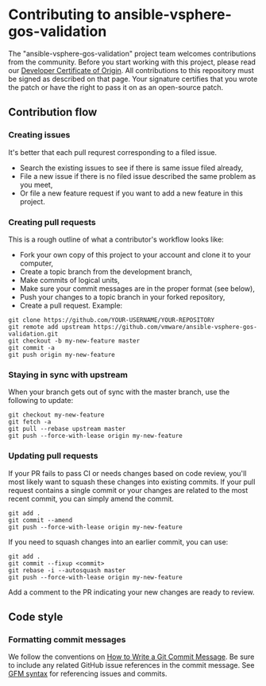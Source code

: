 # Contributing to ansible-vsphere-gos-validation
The "ansible-vsphere-gos-validation" project team welcomes contributions from the community. Before you start working with this project, please read our [Developer Certificate of Origin](https://cla.vmware.com/dco). All contributions to this repository must be signed as described on that page. Your signature certifies that you wrote the patch or have the right to pass it on as an open-source patch.

## Contribution flow
### Creating issues
It's better that each pull requrest corresponding to a filed issue.
* Search the existing issues to see if there is same issue filed already,
* File a new issue if there is no filed issue described the same problem as you meet,
* Or file a new feature request if you want to add a new feature in this project.

### Creating pull requests
This is a rough outline of what a contributor's workflow looks like:
* Fork your own copy of this project to your account and clone it to your computer,
* Create a topic branch from the development branch,
* Make commits of logical units,
* Make sure your commit messages are in the proper format (see below),
* Push your changes to a topic branch in your forked repository,
* Create a pull request.
Example:
```
git clone https://github.com/YOUR-USERNAME/YOUR-REPOSITORY
git remote add upstream https://github.com/vmware/ansible-vsphere-gos-validation.git
git checkout -b my-new-feature master
git commit -a
git push origin my-new-feature
```

### Staying in sync with upstream
When your branch gets out of sync with the master branch, use the following to update:
```
git checkout my-new-feature
git fetch -a
git pull --rebase upstream master
git push --force-with-lease origin my-new-feature
```

### Updating pull requests
If your PR fails to pass CI or needs changes based on code review, you'll most likely want to squash these changes into existing commits.
If your pull request contains a single commit or your changes are related to the most recent commit, you can simply amend the commit.
```
git add .
git commit --amend
git push --force-with-lease origin my-new-feature
```
If you need to squash changes into an earlier commit, you can use:
```
git add .
git commit --fixup <commit>
git rebase -i --autosquash master
git push --force-with-lease origin my-new-feature
```
Add a comment to the PR indicating your new changes are ready to review.

## Code style
### Formatting commit messages
We follow the conventions on [How to Write a Git Commit Message](https://chris.beams.io/posts/git-commit/).
Be sure to include any related GitHub issue references in the commit message. See [GFM syntax](https://guides.github.com/features/mastering-markdown/#GitHub-flavored-markdown) for referencing issues and commits.
